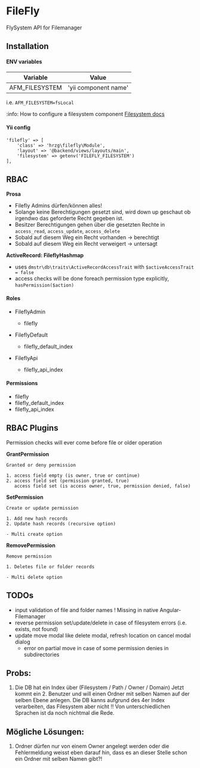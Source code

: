 FileFly
=======
FlySystem API for Filemanager

Installation
------------

#### ENV variables

Variable | Value
------------- | -------------
AFM_FILESYSTEM | 'yii component name'

i.e. `AFM_FILESYSTEM=fsLocal`

:info: How to configure a filesystem component [Filesystem docs](https://github.com/creocoder/yii2-flysystem/blob/master/README.md)

#### Yii config

```
'filefly' => [
    'class' => 'hrzg\filefly\Module',
    'layout' => '@backend/views/layouts/main',
    'filesystem' => getenv('FILEFLY_FILESYSTEM')
],
```

## RBAC

**Prosa**
- Filefly Admins dürfen/können alles!
- Solange keine Berechtigungen gesetzt sind, wird down up geschaut ob irgendwo das geforderte Recht gegeben ist.
- Besitzer Berechtigungen gehen über die gesetzten Rechte in `access_read`, `access_update`, `access_delete`
- Sobald auf diesem Weg ein Recht vorhanden -> berechtigt
- Sobald auf diesem Weg ein Recht verweigert -> untersagt

**ActiveRecord: FileflyHashmap**
- uses `dmstr\db\traits\ActiveRecordAccessTrait` with `$activeAccessTrait = false`
- access checks will be done foreach permission type explicitly, `hasPermission($action)`

#### Roles

- FileflyAdmin
	- filefly
	
- FileflyDefault
	- filefly_default_index
	
- FileflyApi
	- filefly_api_index
	
#### Permissions

- filefly
- filefly_default_index
- filefly_api_index

## RBAC Plugins

Permission checks will ever come before file or older operation

**GrantPermission**
```
Granted or deny permission 

1. access field empty (is owner, true or continue)
2. access field set (permission granted, true)
   access field set (is access owner, true, permission denied, false)
```

**SetPermission**
```
Create or update permission

1. Add new hash records
2. Update hash records (recursive option)

- Multi create option
```

**RemovePermission**
```
Remove permission

1. Deletes file or folder records

- Multi delete option
```

## TODOs

- input validation of file and folder names ! Missing in native Angular-Filemanager
- reverse permission set/update/delete in case of filesystem errors (i.e. exists, not found)
- update move modal like delete modal, refresh location on cancel modal dialog
	- error on partial move in case of some permission denies in subdirectories

Probs:
------
1. Die DB hat ein Index über (Filesystem / Path / Owner / Domain)
Jetzt kommt ein 2. Benutzer und will einen Ordner mit selben Namen auf der selben Ebene anlegen.
Die DB kanns aufgrund des 4er Index verarbeiten, das Filesystem aber nicht !! 
Von unterschiedlichen Sprachen ist da noch nichtmal die Rede.

Mögliche Lösungen:
---
1. Ordner dürfen nur von einem Owner angelegt werden oder die Fehlermeldung weisst eben darauf hin,
dass es an dieser Stelle schon ein Ordner mit selben Namen gibt?!